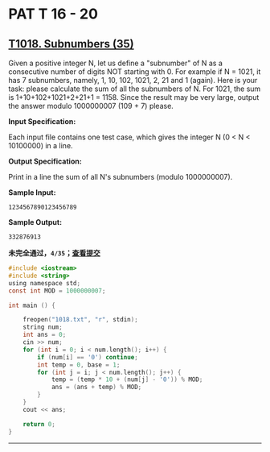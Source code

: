 # PAT T 16 - 20


## [T1018. Subnumbers (35)](https://www.patest.cn/contests/pat-t-practise/1018)

Given a positive integer N, let us define a "subnumber" of N as a consecutive number of digits NOT starting with 0. For example if N = 1021, it has 7 subnumbers, namely, 1, 10, 102, 1021, 2, 21 and 1 (again). Here is your task: please calculate the sum of all the subnumbers of N. For 1021, the sum is 1+10+102+1021+2+21+1 = 1158. Since the result may be very large, output the answer modulo 1000000007 (109 + 7) please.

**Input Specification:**

Each input file contains one test case, which gives the integer N (0 < N < 10100000) in a line.

**Output Specification:**

Print in a line the sum of all N's subnumbers (modulo 1000000007).

**Sample Input:**

```
1234567890123456789
```

**Sample Output:**

```
332876913
```

**未完全通过，`4/35`；[查看提交](https://www.patest.cn/submissions/3669203)**

```c
#include <iostream>
#include <string>
using namespace std;
const int MOD = 1000000007;

int main () {

	freopen("1018.txt", "r", stdin);
	string num;
	int ans = 0;
	cin >> num;
	for (int i = 0; i < num.length(); i++) {
		if (num[i] == '0') continue;
		int temp = 0, base = 1;
		for (int j = i; j < num.length(); j++) {
			temp = (temp * 10 + (num[j] - '0')) % MOD;
			ans = (ans + temp) % MOD;
		}
	}
	cout << ans;

	return 0;
}
```


------
